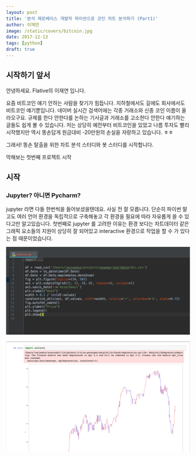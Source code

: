 ```yaml
---
layout: post
title: '분석 제로베이스 개발자 파이썬으로 코인 차트 분석하기 (Part1)'
author: 이재연
image: /static/covers/bitcoin.jpg
date: 2017-12-13
tags: [python]
draft: true
---
```


## 시작하기 앞서

안녕하세요. Flative의 이재연 입니다.

요즘 비트코인 얘기 안하는 사람을 찾기가 힘듭니다. 지하철에서도 길에도 회사에서도 비트코인 얘기뿐입니다. 네이버 실시간 검색어에는 각종 거래소와 신종 코인 이름이 올라오구요. 규제를 한다 안한다를 논하는 기사글과 거래소를 고소한다 안한다 얘기하는 글들도 쉽게 볼 수 있습니다. 저는 상당히 예전부터 비트코인을 있었고 나름 투자도 빨리 시작했지만 역시 똥손답게 원금대비 -20만원의 손실을 자랑하고 있습니다. ㅎㅎ

그래서! 똥손 탈출을 위한 차트 분석 스터디와 봇 스터디를 시작합니다.

막해보는 첫번째 프로젝트 시작

## 시작

### Jupyter? 아니면 Pycharm?

jupyter 라면 다들 한번씩을 들어보셨을텐데요. 사실 전 잘 모릅니다. 단순히 파이썬 말고도 여러 언어 환경을 독립적으로 구축해놓고 각 환경을 필요에 따라 자유롭게 쓸 수 있다고만 알고있습니다. 첫번째로 jupyter 를 고려한 이유는 환경 보다는 차트데이터 같은 그래픽 요소들의 지원이 상당히 잘 되어있고 interactive 환경으로 작업을 할 수 가 있다는 점 때문이었습니다.

![코드 예시](/static/images/2017-12-13-제로베이스-파이썬으로-코인-차트-분석하기-part-1/1.png)

![감격의 notebook](/static/images/2017-12-13-제로베이스-파이썬으로-코인-차트-분석하기-part-1/2.png)
